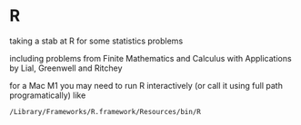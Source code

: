 # R

taking a stab at R for some statistics problems

including problems from Finite Mathematics and Calculus with Applications by Lial, Greenwell and Ritchey

for a Mac M1 you may need to run R interactively (or call it using full path programatically) like

```
/Library/Frameworks/R.framework/Resources/bin/R
```
